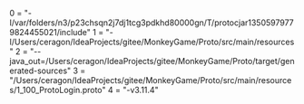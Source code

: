 0 = "-I/var/folders/n3/p23chsqn2j7dj1tcg3pdkhd80000gn/T/protocjar13505979779824455021/include"
1 = "-I/Users/ceragon/IdeaProjects/gitee/MonkeyGame/Proto/src/main/resources"
2 = "--java_out=/Users/ceragon/IdeaProjects/gitee/MonkeyGame/Proto/target/generated-sources"
3 = "/Users/ceragon/IdeaProjects/gitee/MonkeyGame/Proto/src/main/resources/1_100_ProtoLogin.proto"
4 = "-v3.11.4"